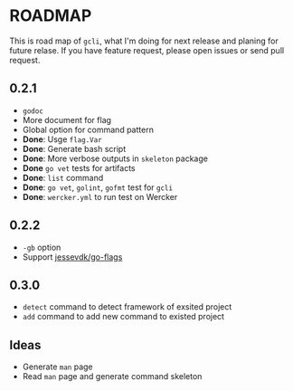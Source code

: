 # ROADMAP

This is road map of `gcli`, what I'm doing for next release and planing for future relase. If you have feature request, please open issues or send pull request. 

## 0.2.1

- `godoc`
- More document for flag
- Global option for command pattern
- **Done**: Usge `flag.Var`
- **Done**: Generate bash script
- **Done**: More verbose outputs in `skeleton` package
- **Done** `go vet` tests for artifacts
- **Done**: `list` command
- **Done**: `go vet`, `golint`, `gofmt` test for `gcli`
- **Done**: `wercker.yml` to run test on Wercker

## 0.2.2

- `-gb` option
- Support [jessevdk/go-flags](https://github.com/jessevdk/go-flags)

## 0.3.0

- `detect` command to detect framework of exsited project
- `add` command to add new command to existed project

## Ideas

- Generate `man` page 
- Read `man` page and generate command skeleton 
